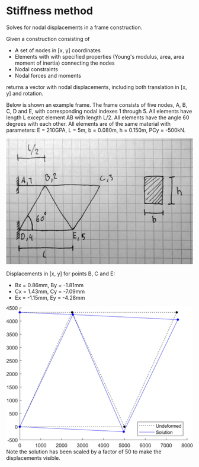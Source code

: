 # Stiffness method

Solves for nodal displacements in a frame construction.


Given a construction consisting of
  - A set of nodes in [x, y] coordinates
  - Elements with with specified properties (Young's modulus, area, area moment of inertia) connecting the nodes
  - Nodal constraints
  - Nodal forces and moments

returns a vector with nodal displacements, including both translation in [x, y] and rotation.


Below is shown an example frame. The frame consists of five nodes, A, B, C, D and E, with corresponding nodal indexes 1 through 5. All elements have length L except element AB with length L/2. All elements have the angle 60 degrees with each other. All elements are of the same material with parameters: E = 210GPA, L = 5m, b = 0.080m, h = 0.150m, PCy = -500kN.


![Image](system_drawing.PNG?raw=true)



Displacements in [x, y] for points B, C and E:
  - Bx = 0.86mm, By = -1.81mm
  - Cx = 1.43mm, Cy = -7.09mm
  - Ex = -1.15mm, Ey = -4.28mm

![Image](solution.jpg?raw=true)
Note the solution has been scaled by a factor of 50 to make the displacements visible.
